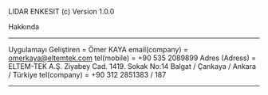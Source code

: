 LIDAR ENKESIT (c) Version 1.0.0 <Alpha> 

Hakkında
********************************************************************

Uygulamayı Geliştiren      = Ömer KAYA
email(company)             = omerkaya@eltemtek.com
tel(mobile)                = +90 535 2089899
Adres (Adress)             = ELTEM-TEK A.Ş.
			     									 Ziyabey Cad. 1419. Sokak No:14
			     									 Balgat / Çankaya / Ankara / Türkiye
tel(company)               = +90 312 2851383 / 187

********************************************************************

